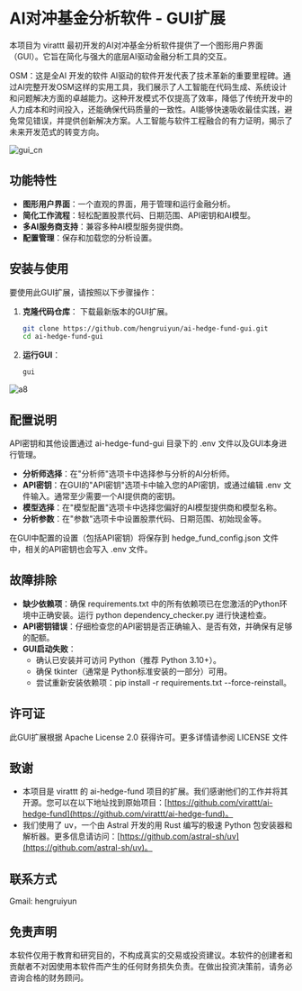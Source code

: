 # AI对冲基金分析软件 - GUI扩展

本项目为 virattt 最初开发的AI对冲基金分析软件提供了一个图形用户界面（GUI）。它旨在简化与强大的底层AI驱动金融分析工具的交互。

OSM：这是全AI 开发的软件
AI驱动的软件开发代表了技术革新的重要里程碑。通过AI完整开发OSM这样的实用工具，我们展示了人工智能在代码生成、系统设计和问题解决方面的卓越能力。这种开发模式不仅提高了效率，降低了传统开发中的人力成本和时间投入，还能确保代码质量的一致性。AI能够快速吸收最佳实践，避免常见错误，并提供创新解决方案。人工智能与软件工程融合的有力证明，揭示了未来开发范式的转变方向。

![gui_cn](https://github.com/user-attachments/assets/46d2e0a6-a29c-4464-8383-fe25a3069579)

## 功能特性

*   **图形用户界面**：一个直观的界面，用于管理和运行金融分析。
*   **简化工作流程**：轻松配置股票代码、日期范围、API密钥和AI模型。
*   **多AI服务商支持**：兼容多种AI模型服务提供商。
*   **配置管理**：保存和加载您的分析设置。


## 安装与使用

要使用此GUI扩展，请按照以下步骤操作：

1.  **克隆代码仓库**：
    下载最新版本的GUI扩展。
    ```bash
    git clone https://github.com/hengruiyun/ai-hedge-fund-gui.git
    cd ai-hedge-fund-gui
    ```
2.  **运行GUI**：
    ```bash
    gui
    ```
![a8](https://github.com/user-attachments/assets/6ad676c8-d40f-4c11-85a3-229ab1f258be)


## 配置说明

API密钥和其他设置通过 ai-hedge-fund-gui 目录下的 .env 文件以及GUI本身进行管理。

*   **分析师选择**：在"分析师"选项卡中选择参与分析的AI分析师。
*   **API密钥**：在GUI的"API密钥"选项卡中输入您的API密钥，或通过编辑 .env 文件输入。通常至少需要一个AI提供商的密钥。
*   **模型选择**：在"模型配置"选项卡中选择您偏好的AI模型提供商和模型名称。
*   **分析参数**：在"参数"选项卡中设置股票代码、日期范围、初始现金等。

在GUI中配置的设置（包括API密钥）将保存到 hedge_fund_config.json 文件中，相关的API密钥也会写入 .env 文件。


## 故障排除

*   **缺少依赖项**：确保 requirements.txt 中的所有依赖项已在您激活的Python环境中正确安装。运行 python dependency_checker.py 进行快速检查。
*   **API密钥错误**：仔细检查您的API密钥是否正确输入、是否有效，并确保有足够的配额。
*   **GUI启动失败**：
    *   确认已安装并可访问 Python（推荐 Python 3.10+）。
    *   确保 tkinter（通常是 Python标准安装的一部分）可用。
    *   尝试重新安装依赖项：pip install -r requirements.txt --force-reinstall。


## 许可证

此GUI扩展根据 Apache License 2.0 获得许可。更多详情请参阅 LICENSE 文件


## 致谢

*   本项目是 virattt 的 ai-hedge-fund 项目的扩展。我们感谢他们的工作并将其开源。您可以在以下地址找到原始项目：[https://github.com/virattt/ai-hedge-fund](https://github.com/virattt/ai-hedge-fund)。
*   我们使用了 uv，一个由 Astral 开发的用 Rust 编写的极速 Python 包安装器和解析器。更多信息请访问：[https://github.com/astral-sh/uv](https://github.com/astral-sh/uv)。


## 联系方式

Gmail: hengruiyun


## 免责声明

本软件仅用于教育和研究目的，不构成真实的交易或投资建议。本软件的创建者和贡献者不对因使用本软件而产生的任何财务损失负责。在做出投资决策前，请务必咨询合格的财务顾问。 

